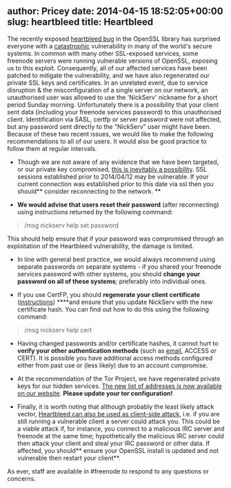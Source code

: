 author: Pricey
date: 2014-04-15 18:52:05+00:00
slug: heartbleed
title: Heartbleed
---

The recently exposed [heartbleed bug](http://heartbleed.com/) in the OpenSSL library has surprised everyone with a [catastrophic](https://www.schneier.com/blog/archives/2014/04/heartbleed.html) vulnerability in many of the world's secure systems.
In common with many other SSL-exposed services, some freenode servers were running vulnerable versions of OpenSSL, exposing us to this exploit. Consequently, all of our affected services have been patched to mitigate the vulnerability, and we have also regenerated our private SSL keys and certificates.
In an unrelated event, due to service disruption & the misconfiguration of a single server on our network, an unauthorised user was allowed to use the 'NickServ' nickname for a short period Sunday morning. Unfortunately there is a possibility that your client sent data (including your freenode services password) to this unauthorised client. Identification via SASL, certfp or server password were not affected, but any password sent directly to the "NickServ" user might have been.
Because of these two recent issues, we would like to make the following recommendations to all of our users. It would also be good practice to follow them at regular intervals.



	
  * Though we are not aware of any evidence that we have been targeted, or our private key compromised, [this is inevitably a possibility](https://www.eff.org/deeplinks/2014/04/wild-heart-were-intelligence-agencies-using-heartbleed-november-2013). SSL sessions established prior to 2014/04/12 may be vulnerable. If your current connection was established prior to this date via ssl then you should** consider reconnecting to the network.
**



	
  * **We would advise that users reset their password** (after reconnecting) using instructions returned by the following command:




<blockquote>/msg nickserv help set password</blockquote>




This should help ensure that if your password was compromised through an exploitation of the Heartbleed vulnerability, the damage is limited.





	
  * In line with general best practice, we would always recommend using separate passwords on separate systems - if you shared your freenode services password with other systems, you should **change your password on all of these systems**; preferably into individual ones.



	
  * If you use CertFP, you should **regenerate your client certificate** ([instructions](http://freenode.net/certfp/makecert.shtml)) ****and ensure that you update NickServ with the new certificate hash. You can find out how to do this using the following command:




<blockquote>/msg nickserv help cert</blockquote>





	
  * Having changed passwords and/or certificate hashes, it cannot hurt to **verify your other authentication methods** (such as [email](http://blog.freenode.net/2013/08/check-your-nickserv-email/), ACCESS or CERT). It is possible you have additional access methods configured either from past use or (less likely) due to an account compromise.



	
  * At the recommendation of the Tor Project, we have regenerated private keys for our hidden services. [The new list of addresses is now available on our website](http://freenode.net/irc_servers.shtml#tor). **Please update your tor configuration!**



	
  * Finally, it is worth noting that although probably the least likely attack vector, [Heartbleed can also be used as client-side attack](https://www.eff.org/deeplinks/2014/04/wild-heart-were-intelligence-agencies-using-heartbleed-november-2013), i.e. if you are still running a vulnerable client a server could attack you. This could be a viable attack if, for instance, you connect to a malicious IRC server and freenode at the same time; hypothetically the malicious IRC server could then attack your client and steal your IRC password or other data. If affected, you should** ensure your OpenSSL install is updated and not vulnerable then restart your client**.


As ever, staff are available in #freenode to respond to any questions or concerns.
